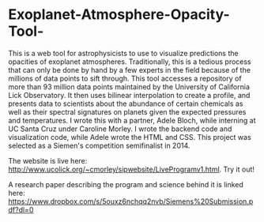 # Exoplanet-Atmosphere-Opacity-Tool-
This is a web tool for astrophysicists to use to visualize predictions the opacities of exoplanet atmospheres. Traditionally, this is a tedious process that can only be done by hand by a few experts in the field because of the millions of data points to sift through. This tool accesses a repository of more than 93 million data points maintained by the University of California Lick Observatory. It then uses bilinear interpolation to create a profile, and presents data to scientists about the abundance of certain chemicals as well as their spectral signatures on planets given the expected pressures and temperatures. I wrote this with a partner, Adele Bloch, while interning at UC Santa Cruz under Caroline Morley. I wrote the backend code and visualization code, while Adele wrote the HTML and CSS. This project was selected as a Siemen's competition semifinalist in 2014. 

The website is live here: http://www.ucolick.org/~cmorley/sipwebsite/LiveProgramv1.html. Try it out! 

A research paper describing the program and science behind it is linked here: https://www.dropbox.com/s/5ouxz6nchqq2nvb/Siemens%20Submission.pdf?dl=0




